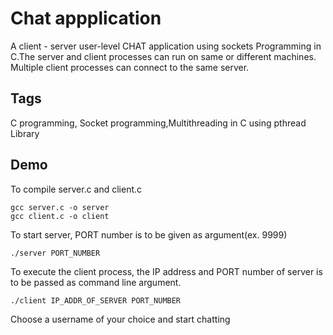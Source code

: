# Chat appplication

A client - server user-level CHAT application using sockets Programming in C.The server and client processes can run on same or 
different machines. Multiple client processes can connect to the same server.

## Tags
C programming, Socket programming,Multithreading in C using pthread Library
## Demo

To compile server.c and client.c
<br/>

```
gcc server.c -o server
gcc client.c -o client
```

To start server, PORT number is to be given as argument(ex. 9999)

```
./server PORT_NUMBER
````

To execute the client process, the IP address and PORT number of server is to be passed as command line argument.
```
./client IP_ADDR_OF_SERVER PORT_NUMBER
```

Choose a username of your choice and start chatting
